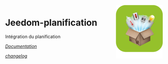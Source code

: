 <img align="right" src="plugin_info/planification_icon.png" width="150">

# Jeedom-planification

Intégration du planification

*[Documentation](https://kiboost.github.io/jeedom_docs/plugins/planification/fr_FR/)*

*[changelog](https://kiboost.github.io/jeedom_docs/plugins/planification/fr_FR/changelog.html)*


